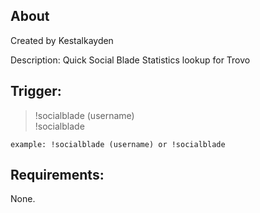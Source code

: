 
## About
Created by Kestalkayden

Description: Quick Social Blade Statistics lookup for Trovo

## Trigger:
> !socialblade (username)\
> !socialblade

`example: !socialblade (username) or !socialblade`

## Requirements:
None.

